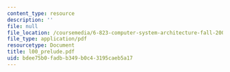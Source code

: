 ```yaml
---
content_type: resource
description: ''
file: null
file_location: /coursemedia/6-823-computer-system-architecture-fall-2005/bdee75b0fadbb349b0c43195caeb5a17_l00_prelude.pdf
file_type: application/pdf
resourcetype: Document
title: l00_prelude.pdf
uid: bdee75b0-fadb-b349-b0c4-3195caeb5a17
---
```

